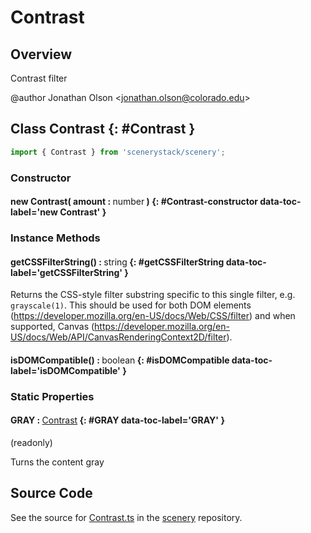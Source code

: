 # Contrast

## Overview

Contrast filter

@author Jonathan Olson &lt;jonathan.olson@colorado.edu&gt;

## Class Contrast {: #Contrast }


```js
import { Contrast } from 'scenerystack/scenery';
```
### Constructor

#### new Contrast( amount : <span style="font-weight: 400;"><span style="color: hsla(calc(var(--md-hue) + 180deg),80%,40%,1);">number</span></span> ) {: #Contrast-constructor data-toc-label='new Contrast' }

### Instance Methods

#### getCSSFilterString() : <span style="font-weight: 400;"><span style="color: hsla(calc(var(--md-hue) + 180deg),80%,40%,1);">string</span></span> {: #getCSSFilterString data-toc-label='getCSSFilterString' }

Returns the CSS-style filter substring specific to this single filter, e.g. `grayscale(1)`. This should be used for
both DOM elements (https://developer.mozilla.org/en-US/docs/Web/CSS/filter) and when supported, Canvas
(https://developer.mozilla.org/en-US/docs/Web/API/CanvasRenderingContext2D/filter).

#### isDOMCompatible() : <span style="font-weight: 400;"><span style="color: hsla(calc(var(--md-hue) + 180deg),80%,40%,1);">boolean</span></span> {: #isDOMCompatible data-toc-label='isDOMCompatible' }

### Static Properties

#### GRAY : <span style="font-weight: 400;">[Contrast](../scenery/Contrast.md)</span> {: #GRAY data-toc-label='GRAY' }

(readonly)

Turns the content gray



## Source Code

See the source for [Contrast.ts](https://github.com/phetsims/scenery/blob/main/js/filters/Contrast.ts) in the [scenery](https://github.com/phetsims/scenery) repository.
